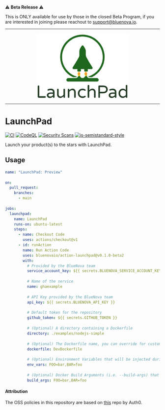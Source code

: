 ⚠️ **Beta Release** ⚠️ 

This is ONLY available for use by those in the closed Beta Program, if you are interested in joining please reachout to [support@bluenova.io](mailto:support@bluenova.io?subject=Beta%20Program).

---

<div>
    <p align="center">
        <img src="/logo.png" align="center" width="300" />
    </p>
    <hr>
</div>

# LaunchPad

[![CI](https://github.com/bluenovaio/action-launchpad/actions/workflows/ci.yaml/badge.svg)](https://github.com/bluenovaio/action-launchpad/actions/workflows/ci.yaml)
[![CodeQL](https://github.com/bluenovaio/action-launchpad/actions/workflows/codeql-analysis.yml/badge.svg)](https://github.com/bluenovaio/action-launchpad/actions/workflows/codeql-analysis.yml)
[![Security Scans](https://github.com/bluenovaio/action-launchpad/actions/workflows/security.yaml/badge.svg)](https://github.com/bluenovaio/action-launchpad/actions/workflows/security.yaml)
[![js-semistandard-style](https://img.shields.io/badge/code%20style-semistandard-brightgreen.svg?style=flat-square)](https://github.com/standard/semistandard)

Launch your product(s) to the stars with LaunchPad.

## Usage

```yaml
name: "LaunchPad: Preview"

on:
  pull_request:
    branches:
      - main

jobs:
  launchpad:
    name: LaunchPad
    runs-on: ubuntu-latest
    steps:
      - name: Checkout Code
        uses: actions/checkout@v1
      - id: runAction
        name: Run Action Code
        uses: bluenovaio/action-launchpad@v0.1.0-beta2
        with:
          # Provided by the BlueNova team
          service_account_key: ${{ secrets.BLUENOVA_SERVICE_ACCOUNT_KEY }}
          
          # Name of the service
          name: ghaexample
          
          # API Key provided by the BlueNova team
          api_key: ${{ secrets.BLUENOVA_API_KEY }}
          
          # Default token for the repository
          github_token: ${{ secrets.GITHUB_TOKEN }}

          # (Optional) A directory containing a Dockerfile
          directory: ./examples/nodejs-simple

          # (Optional) The Dockerfile name, you can override for custom names (i.e. DevDockerfile)
          dockerfile: DevDockerfile

          # (Optional) Environment Variables that will be injected during runtime
          env_vars: FOO=bar,BAR=foo

          # (Optional) Docker Build Arguments (i.e. --build-args) that will be injected during the build 
          build_args: FOO=bar,BAR=foo

```

#### Attribution

The OSS policies in this repository are based on [this](https://github.com/auth0/open-source-template) repo by Auth0.

